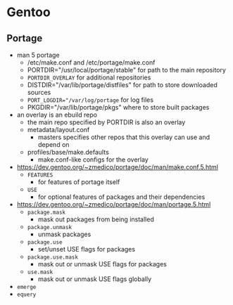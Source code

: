 Gentoo
======

## Portage

- man 5 portage
  - /etc/make.conf and /etc/portage/make.conf
  - PORTDIR="/usr/local/portage/stable" for path to the main repository
  - `PORTDIR_OVERLAY` for additional repositories
  - DISTDIR="/var/lib/portage/distfiles" for path to store downloaded sources
  - `PORT_LOGDIR="/var/log/portage` for log files
  - PKGDIR="/var/lib/portage/pkgs" where to store built packages
- an overlay is an ebuild repo
  - the main repo specified by PORTDIR is also an overlay
  - metadata/layout.conf
    - masters specifies other repos that this overlay can use and depend on
  - profiles/base/make.defaults
    - make.conf-like configs for the overlay
- <https://dev.gentoo.org/~zmedico/portage/doc/man/make.conf.5.html>
  - `FEATURES`
    - for features of portage itself
  - `USE`
    - for optional features of packages and their dependencies
- <https://dev.gentoo.org/~zmedico/portage/doc/man/portage.5.html>
  - `package.mask`
    - mask out packages from being installed
  - `package.unmask`
    - unmask packages
  - `package.use`
    - set/unset USE flags for packages
  - `package.use.mask`
    - mask out or unmask USE flags for packages
  - `use.mask`
    - mask out or unmask USE flags globally
- `emerge`
- `equery`
